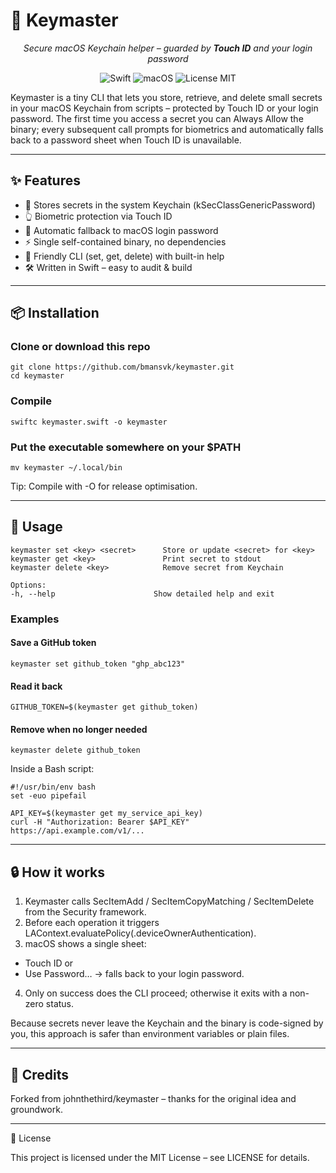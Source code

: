 # 🔑 Keymaster

<div align="center">
  <em>Secure macOS Keychain helper – guarded by <strong>Touch ID</strong> <em>and</em> your login password</em>
</div>


<p align="center">
  <img alt="Swift" src="https://img.shields.io/badge/swift-5.9-orange?logo=swift" />
  <img alt="macOS" src="https://img.shields.io/badge/macOS-12%20%2B-blue?logo=apple" />
  <img alt="License MIT" src="https://img.shields.io/badge/License-MIT-green" />
</p>


Keymaster is a tiny CLI that lets you store, retrieve, and delete small secrets in your macOS Keychain from scripts – protected by Touch ID or your login password. The first time you access a secret you can Always Allow the binary; every subsequent call prompts for biometrics and automatically falls back to a password sheet when Touch ID is unavailable.

---

## ✨ Features
- 🔐 Stores secrets in the system Keychain (kSecClassGenericPassword)
- 👆 Biometric protection via Touch ID
- 🔑 Automatic fallback to macOS login password
- ⚡️ Single self-contained binary, no dependencies
- 📝 Friendly CLI (set, get, delete) with built-in help
- 🛠 Written in Swift – easy to audit & build

---

## 📦 Installation

### Clone or download this repo
```shell
git clone https://github.com/bmansvk/keymaster.git
cd keymaster
```
### Compile
```swiftc keymaster.swift -o keymaster```

### Put the executable somewhere on your $PATH
```mv keymaster ~/.local/bin```  

Tip: Compile with -O for release optimisation.

---

## 🚀 Usage

```shell
keymaster set <key> <secret>      Store or update <secret> for <key>
keymaster get <key>               Print secret to stdout
keymaster delete <key>            Remove secret from Keychain

Options:
-h, --help                      Show detailed help and exit
```

### Examples

#### Save a GitHub token
```keymaster set github_token "ghp_abc123"```

#### Read it back
```GITHUB_TOKEN=$(keymaster get github_token)```

#### Remove when no longer needed
```keymaster delete github_token```

Inside a Bash script:
```shell
#!/usr/bin/env bash
set -euo pipefail

API_KEY=$(keymaster get my_service_api_key)
curl -H "Authorization: Bearer $API_KEY" https://api.example.com/v1/...
```

---

## 🔒 How it works
1.	Keymaster calls SecItemAdd / SecItemCopyMatching / SecItemDelete from the Security framework.
2.	Before each operation it triggers LAContext.evaluatePolicy(.deviceOwnerAuthentication).
3.	macOS shows a single sheet:
- Touch ID or
- Use Password… → falls back to your login password.
4.	Only on success does the CLI proceed; otherwise it exits with a non-zero status.

Because secrets never leave the Keychain and the binary is code-signed by you, this approach is safer than environment variables or plain files.

---

## 🙏 Credits
Forked from johnthethird/keymaster – thanks for the original idea and groundwork.

---

📜 License

This project is licensed under the MIT License – see LICENSE for details.